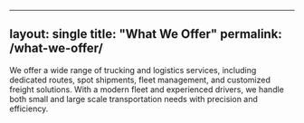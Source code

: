 
---
layout: single
title: "What We Offer"
permalink: /what-we-offer/
---

We offer a wide range of trucking and logistics services, including dedicated routes, spot shipments, fleet management, and customized freight solutions.
With a modern fleet and experienced drivers, we handle both small and large scale transportation needs with precision and efficiency.
